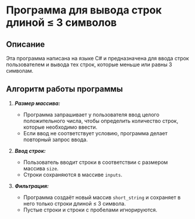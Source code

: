 # Программа для вывода строк длиной ≤ 3 символов

## Описание
Эта программа написана на языке C# и предназначена для ввода строк пользователем и вывода тех строк, которые меньше или равны 3 символам. 

## Алгоритм работы программы
1. ***Размер массива:***
    - Программа запрашивает у пользователя ввод целого положительного числа, чтобы определить количество строк, которые необходимо ввести.
    - Если ввод не соответствует условию, программа делает повторный запрос ввода.

2. ***Ввод строк:***
    - Пользователь вводит строки в соответствии с размером массива `size`.
    - Строки сохраняются в массиве `inputs`.

3. ***Фильтрация:***
    - Программа создаёт новый массив `short_string` и сохраняет в него только строки длиной ≤ 3 символа.
    - Пустые строки и строки с пробелами игнорируются.